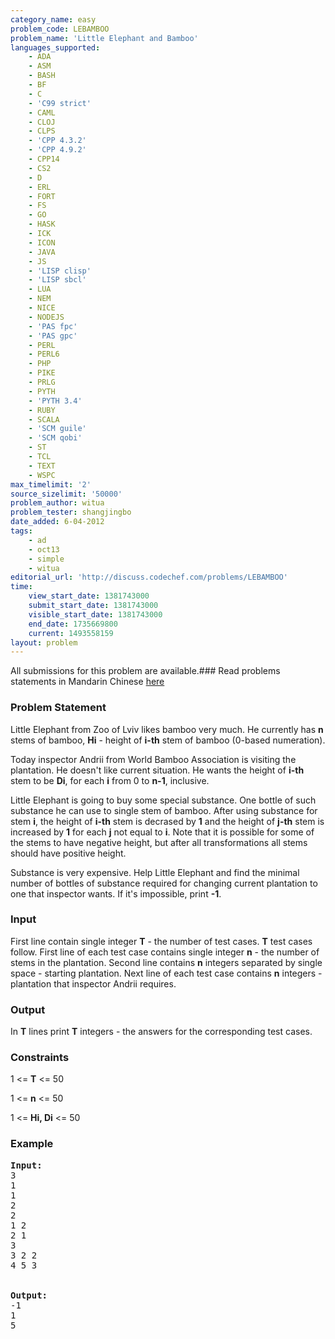 ```yaml
---
category_name: easy
problem_code: LEBAMBOO
problem_name: 'Little Elephant and Bamboo'
languages_supported:
    - ADA
    - ASM
    - BASH
    - BF
    - C
    - 'C99 strict'
    - CAML
    - CLOJ
    - CLPS
    - 'CPP 4.3.2'
    - 'CPP 4.9.2'
    - CPP14
    - CS2
    - D
    - ERL
    - FORT
    - FS
    - GO
    - HASK
    - ICK
    - ICON
    - JAVA
    - JS
    - 'LISP clisp'
    - 'LISP sbcl'
    - LUA
    - NEM
    - NICE
    - NODEJS
    - 'PAS fpc'
    - 'PAS gpc'
    - PERL
    - PERL6
    - PHP
    - PIKE
    - PRLG
    - PYTH
    - 'PYTH 3.4'
    - RUBY
    - SCALA
    - 'SCM guile'
    - 'SCM qobi'
    - ST
    - TCL
    - TEXT
    - WSPC
max_timelimit: '2'
source_sizelimit: '50000'
problem_author: witua
problem_tester: shangjingbo
date_added: 6-04-2012
tags:
    - ad
    - oct13
    - simple
    - witua
editorial_url: 'http://discuss.codechef.com/problems/LEBAMBOO'
time:
    view_start_date: 1381743000
    submit_start_date: 1381743000
    visible_start_date: 1381743000
    end_date: 1735669800
    current: 1493558159
layout: problem
---
```

All submissions for this problem are available.###  Read problems statements in Mandarin Chinese [here](http://www.codechef.com/download/translated/OCT13/mandarin/LEBAMBOO.pdf)

### Problem Statement

Little Elephant from Zoo of Lviv likes bamboo very much. He currently has **n** stems of bamboo, **Hi** - height of **i-th** stem of bamboo (0-based numeration).

Today inspector Andrii from World Bamboo Association is visiting the plantation. He doesn't like current situation. He wants the height of **i-th** stem to be **Di**, for each **i** from 0 to **n-1**, inclusive.

Little Elephant is going to buy some special substance. One bottle of such substance he can use to single stem of bamboo. After using substance for stem **i**, the height of **i-th** stem is decrased by **1** and the height of **j-th** stem is increased by **1** for each **j** not equal to **i**. Note that it is possible for some of the stems to have negative height, but after all transformations all stems should have positive height.

Substance is very expensive. Help Little Elephant and find the minimal number of bottles of substance required for changing current plantation to one that inspector wants. If it's impossible, print **-1**.

### Input

First line contain single integer **T** - the number of test cases. **T** test cases follow. First line of each test case contains single integer **n** - the number of stems in the plantation. Second line contains **n** integers separated by single space - starting plantation. Next line of each test case contains **n** integers - plantation that inspector Andrii requires.

### Output

In **T** lines print **T** integers - the answers for the corresponding test cases.

### Constraints

1 <= **T** <= 50

1 <= **n** <= 50

1 <= **Hi, Di** <= 50

### Example

<pre>
<b>Input:</b>
3
1
1
2
2
1 2
2 1
3
3 2 2
4 5 3


<b>Output:</b>
-1
1
5

</pre>